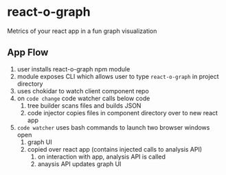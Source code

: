 # react-o-graph

Metrics of your react app in a fun graph visualization

## App Flow

1. user installs react-o-graph npm module
2. module exposes CLI which allows user to type `react-o-graph` in project directory
3. uses chokidar to watch client component repo
4. on `code change` code watcher calls below code
   1. tree builder scans files and builds JSON
   2. code injector copies files in component directory over to new react app
5. `code watcher` uses bash commands to launch two browser windows open
   1. graph UI
   2. copied over react app (contains injected calls to analysis API)
      1. on interaction with app, analysis API is called
      2. anaysis API updates graph UI
